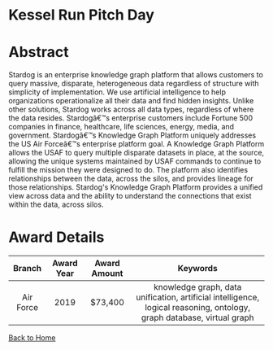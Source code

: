 
Kessel Run Pitch Day
====================

# Abstract


Stardog is an enterprise knowledge graph platform that allows customers to query massive, disparate, heterogeneous data regardless of structure with simplicity of implementation. We use artificial intelligence to help organizations operationalize all their data and find hidden insights. Unlike other solutions, Stardog works across all data types, regardless of where the data resides. Stardogâ€™s enterprise customers include Fortune 500 companies in finance, healthcare, life sciences, energy, media, and government. Stardogâ€™s Knowledge Graph Platform uniquely addresses the US Air Forceâ€™s enterprise platform goal. A Knowledge Graph Platform allows the USAF to query multiple disparate datasets in place, at the source, allowing the unique systems maintained by USAF commands to continue to fulfill the mission they were designed to do. The platform also identifies relationships between the data, across the silos, and provides lineage for those relationships. Stardog's Knowledge Graph Platform provides a unified view across data and the ability to understand the connections that exist within the data, across silos.  

# Award Details

|Branch|Award Year|Award Amount|Keywords|
| :---: | :---: | :---: | :---: |
|Air Force|2019|$73,400|knowledge graph, data unification, artificial intelligence, logical reasoning, ontology, graph database, virtual graph|
  
  


[Back to Home](https://github.com/chrischow/dod_sbir_awards#1562)